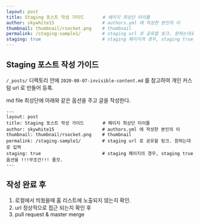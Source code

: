 ```yaml
---
layout: post
title: Staging 포스트 작성 가이드       # 페이지 최상단 타이틀
author: skywhite15                  # authors.yml 에 작성한 본인의 이
thumbnail: thumbnail/rsocket.png    # thumbnail
permalink: /staging-sample1/        # staging url 로 공유할 링크. 원하는대로 입력
staging: true                       # staging 페이지의 경우, staging true 옵션을 !!!무조건!!! 줄것.
---
```

## Staging 포스트 작성 가이드 
`/_posts/` 디렉토리 안에 `2020-08-07-invisible-content.md` 를 참고하여
개인 커스텀 url 로 만들어 등록.

md file 최상단에 아래와 같은 옵션을 주고 글을 작성한다.
```
---
layout: post
title: Staging 포스트 작성 가이드       # 페이지 최상단 타이틀
author: skywhite15                  # authors.yml 에 작성한 본인의 이
thumbnail: thumbnail/rsocket.png    # thumbnail
permalink: /staging-sample1/        # staging url 로 공유할 링크. 원하는대로 입력
staging: true                       # staging 페이지의 경우, staging true 옵션을 !!!무조건!!! 줄것.
---
```

## 작성 완료 후 
1. 로컬에서 띄웠을때 홈 리스트에 노출되지 않는지 확인.
2. url 정상적으로 접근 되는지 확인 후
3. pull request & master merge
